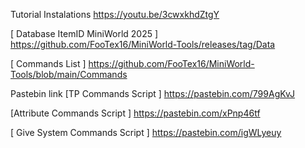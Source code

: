 Tutorial Instalations https://youtu.be/3cwxkhdZtgY

[ Database ItemID MiniWorld 2025 ] https://github.com/FooTex16/MiniWorld-Tools/releases/tag/Data

[ Commands List ] https://github.com/FooTex16/MiniWorld-Tools/blob/main/Commands

Pastebin link [TP Commands Script ] https://pastebin.com/799AgKvJ

[Attribute Commands Script ] https://pastebin.com/xPnp46tf

[ Give System Commands Script ] https://pastebin.com/igWLyeuy
